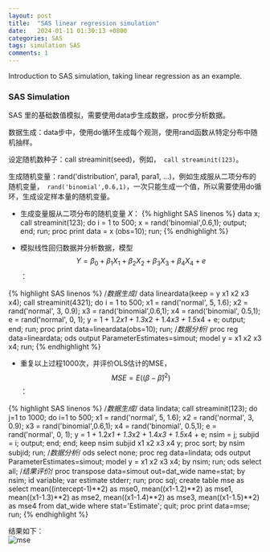 ```yaml
---
layout: post
title:  "SAS linear regression simulation"
date:   2024-01-11 01:30:13 +0800
categories: SAS
tags: simulation SAS
comments: 1
---
```


Introduction to SAS simulation, taking linear regression as an example.



### SAS Simulation

SAS 里的基础数值模拟，需要使用data步生成数据，proc步分析数据。

数据生成：data步中，使用do循环生成每个观测，使用rand函数从特定分布中随机抽样。

设定随机数种子：call streaminit(seed)，例如，` call streaminit(123)`。

生成随机变量：rand('distribution',  para1, para1, ...)，例如生成服从二项分布的随机变量，` rand('binomial',0.6,1)`，一次只能生成一个值，所以需要使用do循环，生成设定样本量的随机变量。

- 生成变量服从二项分布的随机变量 $X$：
{% highlight SAS linenos %}
data x;
   call streaminit(123);
   do i = 1 to 500;
		x = rand('binomial',0.6,1);
		output;
	end;
run;
proc print data = x (obs=10);
run;
{% endhighlight %}

- 模拟线性回归数据并分析数据，模型 $$Y=\beta_0+\beta_1X_1+\beta_2X_2+\beta_3X_3+\beta_4X_4+e$$：

{% highlight SAS linenos %}
/*数据生成*/
data lineardata(keep = y x1 x2 x3 x4);
   call streaminit(4321);
   do i = 1 to 500;
		x1 = rand('normal', 5, 1.6);
		x2 = rand('normal', 3, 0.9);
		x3 = rand('binomial',0.6,1);
		x4 = rand('binomial', 0.5,1);
		e = rand('normal', 0, 1);
		y = 1 + 1.2*x1 + 1.3*x2 + 1.4*x3 + 1.5*x4 + e;
		output;
	end;
run;
proc print data=lineardata(obs=10);
run; 
/*数据分析*/
proc reg data=lineardata;
	ods output ParameterEstimates=simout;
	model y = x1 x2 x3 x4;
run;
{% endhighlight %}

- 重复以上过程1000次，并评价OLS估计的MSE，$$MSE=E((\beta-\hat\beta )^2)$$：

{% highlight SAS linenos %}
/*数据生成*/
data lindata;
	call streaminit(123);
	do j=1 to 1000;
		do i=1 to 500;
			x1 = rand('normal', 5, 1.6);
			x2 = rand('normal', 3, 0.9);
			x3 = rand('binomial',0.6,1);
			x4 = rand('binomial', 0.5,1);
			e = rand('normal', 0, 1);
			y = 1 + 1.2*x1 + 1.3*x2 + 1.4*x3 + 1.5*x4 + e;
			nsim = j;
			subjid = i;
			output; 
		end;
	end;
	keep nsim subjid x1 x2 x3 x4 y; 
proc sort; 
	by nsim subjid;
run;
/*数据分析*/
ods select none;
proc reg data=lindata;
	ods output ParameterEstimates=simout;
   model y = x1 x2 x3 x4;
	by nsim;
run;
ods select all;
/*结果评价*/
proc transpose data=simout out=dat_wide name=stat;
    by nsim;
	 id variable;
    var estimate stderr;
run;
proc sql;
	create table mse as
	select 
		mean((intercept-1)**2) as mse0,
		mean((x1-1.2)**2) as mse1,
		mean((x1-1.3)**2) as mse2,
		mean((x1-1.4)**2) as mse3,
		mean((x1-1.5)**2) as mse4 
	from dat_wide
	where stat='Estimate';
quit;
proc print data=mse;
run;
{% endhighlight %}

结果如下：<br>
![mse]({{site.baseurl}}/images/mse.jpg) 
